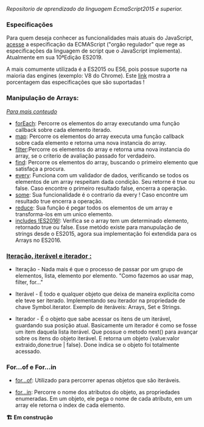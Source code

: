 _Repositorio de aprendizado da linguagem EcmaScript2015 e superior._


### Especificações

Para quem deseja conhecer as funcionalidades mais atuais do JavaScript, [acesse](http://ecma-international.org/ecma-262/10.0/index.html#Title) a especificação da ECMAScript ("orgão regulador" que rege as especificações da linguagem de script que o JavaScript implementa). Atualmente em sua 10ªEdição ES2019.

A mais comumente utilizada é a ES2015 ou ES6, pois possue suporte na maioria das engines (exemplo: V8 do Chrome). Este [link](https://kangax.github.io/compat-table/es6/) mostra a porcentagem das especificações que são suportadas !

### Manipulação de Arrays:

_[Para mais conteudo](https://developer.mozilla.org/pt-BR/docs/Web/JavaScript/Reference/Global_Objects/Array/prototype)_

-   [forEach](https://github.com/igorsteixeira94/learnjavascript/blob/master/arrays/forEach.js): Percorre os elementos do array executando uma função callback sobre cada elemento iterado.
-   [map](https://github.com/igorsteixeira94/learnjavascript/blob/master/arrays/map.js): Percorre os elementos do array executa uma função callback sobre cada elemento e retorna uma nova instancia do array.
-   [filter](https://github.com/igorsteixeira94/learnjavascript/blob/master/arrays/filter.js):Percorre os elementos do array e retorna uma nova instancia do array, se o criterio de avaliação passado for verdadeiro.
-   [find](https://github.com/igorsteixeira94/learnjavascript/blob/master/arrays/find.js): Percorre os elementos do array, buscando o primeiro elemento que satisfaça a procura.
-   [every](https://github.com/igorsteixeira94/learnjavascript/blob/master/arrays/every.js): Funciona com um validador de dados, verificando se todos os elementos de um array respeitam dada condição. Seu retorne é true ou false. Caso encontre o primeiro resultado false, encerra a operação.
-   [some](https://github.com/igorsteixeira94/learnjavascript/blob/master/arrays/some.js): Sua funcionalidade é o contrario da every ! Caso encontre um resultado true encerra a operação.
-   [reduce](https://github.com/igorsteixeira94/learnjavascript/blob/master/arrays/reduce.js): Sua função é pegar todos os elementos de um array e transforma-los em um unico elemento.
-   [includes !ES2016!](https://github.com/igorsteixeira94/learnjavascript/blob/master/arrays/reduce.js): Verifica se o array tem um determinado elemento, retornado true ou false. Esse metódo existe para manupulação de strings desde o ES2015, agora sua implementação foi extendida para os Arrays no ES2016.

### [Iteração, iterável e iterador :](https://github.com/igorsteixeira94/learnjavascript/blob/master/iteracoes/iteracao.js)

-   Iteração - Nada mais é que o processo de passar por um grupo de elementos, lista, elemento por elemento. "Como fazemos ao usar map, filter, for..."

*   Iterável - É todo e qualquer objeto que deixa de maneira explicita como ele teve ser iterado. Implementando seu iterador na propriedade de chave Symbol.iterator. Exemplo de iteráveis: Arrays, Set e Strings.

-   Iterador - É o objeto que sabe acessar os itens de um iterável, guardando sua posição atual. Basicamente um iterador é como se fosse um item daquela lista iterável. Que possue o metodo next() para avançar sobre os itens do objeto iterável. E retorna um objeto {value:valor extraido,done:true | false}. Done indica se o objeto foi totalmente acessado.

### For...of e For...in

-   [for...of](https://github.com/igorsteixeira94/learnjavascript/blob/master/iteracoes/forof.js): Utilizado para percorrer apenas objetos que são iteráveis.

-   [for...in](https://github.com/igorsteixeira94/learnjavascript/blob/master/iteracoes/forin.js): Percorre o nome dos atributos do objeto, as propriedades enumeradas. Em um objeto, ele pega o nome de cada atributo, em um array ele retorna o index de cada elemento.

**🏗️ Em construção**
